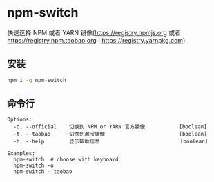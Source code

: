 # npm-switch
快速选择 NPM 或者 YARN 镜像(https://registry.npmjs.org 或者 https://registry.npm.taobao.org | https://registry.yarnpkg.com)

## 安装
```bash
npm i -g npm-switch
```

## 命令行
```
Options:
  -o, --official    切换到 NPM or YARN 官方镜像           [boolean]
  -t, --taobao      切换到淘宝镜像                        [boolean]
  -h, --help        显示帮助信息                          [boolean]

Examples:
  npm-switch  # choose with keyboard
  npm-switch -o
  npm-switch --taobao
```
